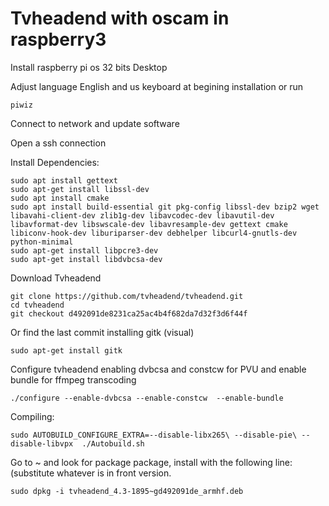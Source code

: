 # Tvheadend with oscam in raspberry3

Install raspberry pi os 32 bits Desktop

Adjust language English and us keyboard at begining installation
or run
```
piwiz
```
Connect to network and update software

Open a ssh connection

Install Dependencies:

```
sudo apt install gettext
sudo apt-get install libssl-dev
sudo apt install cmake
sudo apt install build-essential git pkg-config libssl-dev bzip2 wget libavahi-client-dev zlib1g-dev libavcodec-dev libavutil-dev libavformat-dev libswscale-dev libavresample-dev gettext cmake libiconv-hook-dev liburiparser-dev debhelper libcurl4-gnutls-dev python-minimal
sudo apt-get install libpcre3-dev
sudo apt-get install libdvbcsa-dev
```

Download Tvheadend
```
git clone https://github.com/tvheadend/tvheadend.git
cd tvheadend
git checkout d492091de8231ca25ac4b4f682da7d32f3d6f44f
```
Or find the last commit installing gitk (visual)
```
sudo apt-get install gitk
```

Configure tvheadend enabling dvbcsa and constcw for PVU and enable bundle for ffmpeg transcoding
```
./configure --enable-dvbcsa --enable-constcw  --enable-bundle
```

Compiling:
```
sudo AUTOBUILD_CONFIGURE_EXTRA=--disable-libx265\ --disable-pie\ --disable-libvpx  ./Autobuild.sh
```

Go to ~ and look for package package, install with the following line: (substitute whatever is in front version.
```
sudo dpkg -i tvheadend_4.3-1895~gd492091de_armhf.deb
```

